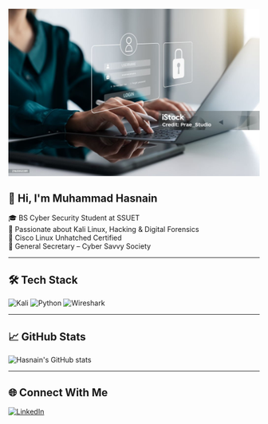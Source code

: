 ![Tech Banner](https://github.com/Mhas40/Mhas40/blob/main/istockphoto-2163352281-1024x1024.jpg?raw=true)

## 👋 Hi, I'm Muhammad Hasnain

🎓 BS Cyber Security Student at SSUET  
🔐 Passionate about Kali Linux, Hacking & Digital Forensics  
📜 Cisco Linux Unhatched Certified  
📢 General Secretary – Cyber Savvy Society  

---

## 🛠️ Tech Stack
![Kali](https://img.shields.io/badge/Kali_Linux-557C94?style=for-the-badge&logo=kali-linux&logoColor=white)
![Python](https://img.shields.io/badge/Python-3670A0?style=for-the-badge&logo=python&logoColor=ffdd54)
![Wireshark](https://img.shields.io/badge/Wireshark-1A1A1A?style=for-the-badge&logo=wireshark)

---

## 📈 GitHub Stats
![Hasnain's GitHub stats](https://github-readme-stats.vercel.app/api?username=Mhas40&show_icons=true&theme=dark)

---

## 🌐 Connect With Me
[![LinkedIn](https://img.shields.io/badge/LinkedIn-blue?logo=linkedin&logoColor=white)]([https://linkedin.com/in/your-profile](https://www.linkedin.com/in/muhammad-hasnain-889788288/))
